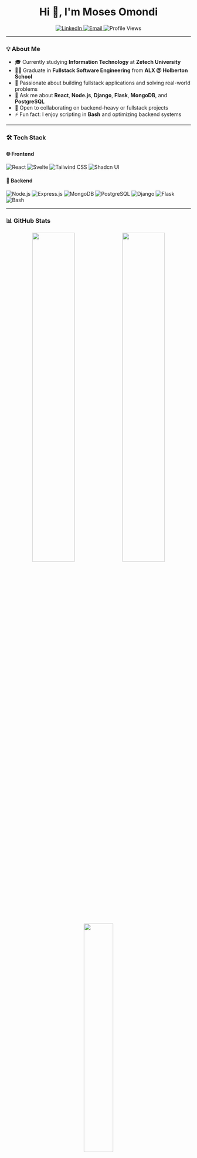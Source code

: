 <h1 align="center">Hi 👋, I'm Moses Omondi</h1>

<p align="center">
  <a href="https://www.linkedin.com/in/moses-wamboga-698a88252/" target="_blank">
    <img src="https://img.shields.io/badge/LinkedIn-blue?logo=linkedin&style=flat&logoColor=white" alt="LinkedIn" />
  </a>
  <a href="mailto:moseswamboga4@gmail.com">
    <img src="https://img.shields.io/badge/Email-D14836?style=flat&logo=gmail&logoColor=white" alt="Email" />
  </a>
  <img src="https://komarev.com/ghpvc/?username=Mosesomo&label=Profile%20Views&color=0e75b6&style=flat" alt="Profile Views" />
</p>

---

### 💡 About Me

- 🎓 Currently studying **Information Technology** at **Zetech University**  
- 🧑‍🎓 Graduate in **Fullstack Software Engineering** from **ALX @ Holberton School**  
- 🔭 Passionate about building fullstack applications and solving real-world problems  
- 💬 Ask me about **React**, **Node.js**, **Django**, **Flask**, **MongoDB**, and **PostgreSQL**  
- 🤝 Open to collaborating on backend-heavy or fullstack projects  
- ⚡ Fun fact: I enjoy scripting in **Bash** and optimizing backend systems  

---

### 🛠️ Tech Stack

#### 🌐 Frontend
![React](https://img.shields.io/badge/-React-61DAFB?logo=react&logoColor=white&style=for-the-badge)
![Svelte](https://img.shields.io/badge/-Svelte-FF3E00?logo=svelte&logoColor=white&style=for-the-badge)
![Tailwind CSS](https://img.shields.io/badge/-Tailwind-38B2AC?logo=tailwind-css&logoColor=white&style=for-the-badge)
![Shadcn UI](https://img.shields.io/badge/-ShadCN%20UI-black?style=for-the-badge)

#### 🧠 Backend
![Node.js](https://img.shields.io/badge/-Node.js-339933?logo=node.js&logoColor=white&style=for-the-badge)
![Express.js](https://img.shields.io/badge/-Express.js-000000?logo=express&logoColor=white&style=for-the-badge)
![MongoDB](https://img.shields.io/badge/-MongoDB-47A248?logo=mongodb&logoColor=white&style=for-the-badge)
![PostgreSQL](https://img.shields.io/badge/-PostgreSQL-4169E1?logo=postgresql&logoColor=white&style=for-the-badge)
![Django](https://img.shields.io/badge/-Django-092E20?logo=django&logoColor=white&style=for-the-badge)
![Flask](https://img.shields.io/badge/-Flask-black?logo=flask&logoColor=white&style=for-the-badge)
![Bash](https://img.shields.io/badge/-Bash-4EAA25?logo=gnu-bash&logoColor=white&style=for-the-badge)

---

### 📊 GitHub Stats

<p align="center">
  <img src="https://github-readme-stats.vercel.app/api?username=Mosesomo&show_icons=true&theme=react" width="48%" />
  <img src="https://github-readme-streak-stats.herokuapp.com/?user=Mosesomo&theme=react" width="48%" />
</p>

<p align="center">
  <img src="https://github-readme-stats.vercel.app/api/top-langs/?username=Mosesomo&layout=compact&theme=react" width="40%" />
</p>

---

### 📫 Contact Me

- 📧 Email: [moseswamboga4@gmail.com](mailto:moseswamboga4@gmail.com)
- Phone: +254 706 737 539
- 💼 LinkedIn: [linkedin.com/in/moses-wamboga-698a88252](https://www.linkedin.com/in/moses-wamboga-698a88252/)

---

<!---
Mosesomo/Mosesomo is a ✨ special ✨ repository because its `README.md` (this file) appears on your GitHub profile.
You can click the Preview link to take a look at your changes.
--->
